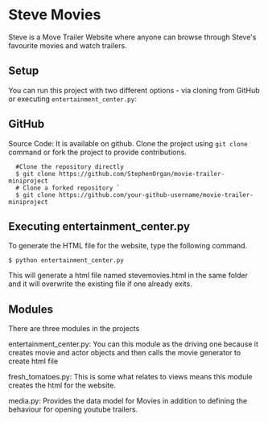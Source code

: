 # Steve Movies

Steve is a Move Trailer Website where anyone can browse through Steve's favourite movies and watch trailers.

## Setup

You can run this project with two different options - via cloning from GitHub or executing `entertainment_center.py`:

## GitHub
Source Code: It is available on github. Clone the project using `git clone` command or fork the project to provide contributions.
 ``` 
   #Clone the repository directly 
   $ git clone https://github.com/StephenOrgan/movie-trailer-miniproject 
   # Clone a forked repository `
   $ git clone https://github.com/your-github-username/movie-trailer-miniproject 

   ```

## Executing entertainment_center.py

To generate the HTML file for the website, type the following command.

` $ python entertainment_center.py `

This will generate a html file named stevemovies.html in the same folder and it will overwrite the existing file if one already exits. 

## Modules

There are three modules in the projects

entertainment_center.py: You can this module as the driving one because it creates movie and actor objects and then calls the movie generator to create html file

fresh_tomatoes.py: This is some what relates to views means this module creates the html for the website.

media.py: Provides the data model for Movies in addition to defining the behaviour for opening youtube trailers.
